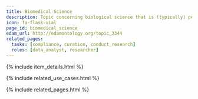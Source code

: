 ```yaml
---
title: Biomedical Science
description: Topic concerning biological science that is (typically) performed in the context of medicine. 
icon: fa-flask-vial
page_id: biomedical_science
edam_url: http://edamontology.org/topic_3344
related_pages: 
  tasks: [compliance, curation, conduct_research]
  roles: [data_analyst, researcher]
---
```

{% include item_details.html %}

{% include related_use_cases.html %}

{% include related_pages.html %}
